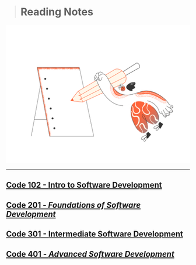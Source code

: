 
># Reading Notes 

![my notes](crayon-taking-notes.png)
_________________________________________________


## [Code 102 - **Intro to Software Development**]()
## [Code 201 - ***Foundations of Software Development***]()
## [Code 301 - **Intermediate Software Development**](301-courses.md)
## [Code 401 - ***Advanced Software Development***]()

